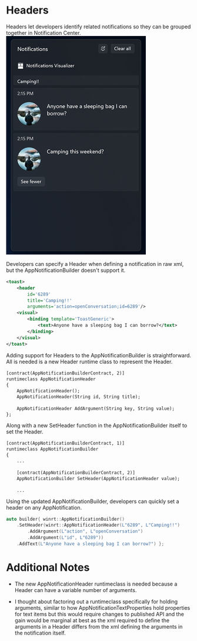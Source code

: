 # Headers

Headers let developers identify related notifications so they can be grouped together in Notification Center.
![AppNotification Header Example](toast-content-headers.png)

Developers can specify a Header when defining a notification in raw xml, but the AppNotificationBuilder doesn't support  it.

```xml
<toast>
    <header 
        id='6289' 
        title='Camping!!' 
        arguments='action=openConversation;id=6289'/>
    <visual>
        <binding template='ToastGeneric'>
            <text>Anyone have a sleeping bag I can borrow?</text>
        </binding>
    </visual>
</toast>
```

Adding support for Headers to the AppNotificationBuilder is straightforward. All is needed is a new Header runtime class to represent the Header.

```idl
[contract(AppNotificationBuilderContract, 2)]
runtimeclass AppNotificationHeader
{
    AppNotificationHeader();
    AppNotificationHeader(String id, String title);

    AppNotificationHeader AddArgument(String key, String value);
};
```

Along with a new SetHeader function in the AppNotificationBuilder itself to set the Header.

```idl
[contract(AppNotificationBuilderContract, 1)]
runtimeclass AppNotificationBuilder
{
    ...

    [contract(AppNotificationBuilderContract, 2)]
    AppNotificationBuilder SetHeader(AppNotificationHeader value);

    ...
```

Using the updated AppNotificationBuilder, developers can quickly set a header on any AppNotification. 

```c++
auto builder{ winrt::AppNotificationBuilder()
    .SetHeader(winrt::AppNotificationHeader(L"6289", L"Camping!!")
        .AddArgument(L"action", L"openConversation")
        .AddArgument(L"id", L"6289"))
    .AddText(L"Anyone have a sleeping bag I can borrow?") };
```

# Additional Notes
* The new AppNotificationHeader runtimeclass is needed because a Header can have a variable number of arguments.

* I thought about factoring out a runtimeclass specifically for holding arguments, similar to how AppNotificationTextProperties hold properties for text items but this would require changes to published API and the gain would be marginal at best as the xml required to define the arguments in a Header differs from the xml defining the arguments in the notification itself.  

